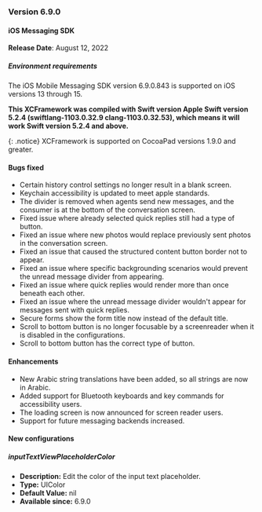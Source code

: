 ### Version 6.9.0
#### iOS Messaging SDK

**Release Date**: August 12, 2022

##### Environment requirements

The iOS Mobile Messaging SDK version 6.9.0.843 is supported on iOS versions 13 through 15.

**This XCFramework was compiled with Swift version Apple Swift version 5.2.4 (swiftlang-1103.0.32.9 clang-1103.0.32.53), which means it will work Swift version 5.2.4 and above.**

{: .notice}
XCFramework is supported on CocoaPad versions 1.9.0 and greater.

#### Bugs fixed

- Certain history control settings no longer result in a blank screen.
- Keychain accessibility is updated to meet apple standards.
- The divider is removed when agents send new messages, and the consumer is at the bottom of the conversation screen.
- Fixed issue where already selected quick replies still had a type of button.
- Fixed an issue where new photos would replace previously sent photos in the conversation screen.
- Fixed an issue that caused the structured content button border not to appear.
- Fixed an issue where specific backgrounding scenarios would prevent the unread message divider from appearing.
- Fixed an issue where quick replies would render more than once beneath each other.
- Fixed an issue where the unread message divider wouldn't appear for messages sent with quick replies.
- Secure forms show the form title now instead of the default title.
- Scroll to bottom button is no longer focusable by a screenreader when it is disabled in the configurations.
- Scroll to bottom button has the correct type of button.

#### Enhancements

- New Arabic string translations have been added, so all strings are now in Arabic.
- Added support for Bluetooth keyboards and key commands for accessibility users.
- The loading screen is now announced for screen reader users.
- Support for future messaging backends increased.

#### New configurations

##### inputTextViewPlaceholderColor
- **Description:** Edit the color of the input text placeholder.
- **Type:** UIColor
- **Default Value:**  nil
- **Available since:** 6.9.0
